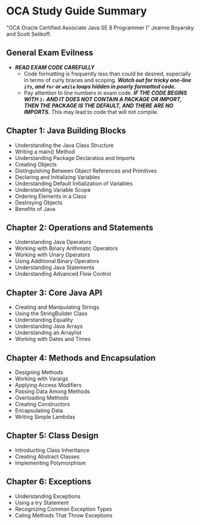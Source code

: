 # OCA Study Guide Summary

"OCA Oracle Certified Associate Java SE 8 Programmer I"
Jeanne Boyarsky and Scott Selikoff. 


## General Exam Evilness
* ***READ EXAM CODE CAREFULLY***
    * Code formatting is frequently less than could be desired, especially in terms of curly braces and scoping.  ***Watch out for tricky one-line `ifs`, and `for` or `while` loops hidden in poorly formatted code.***
    * Pay attention to line numbers in exam code. ***IF THE CODE BEGINS WITH `1:` AND IT DOES NOT CONTAIN A PACKAGE OR IMPORT, THEN THE PACKAGE IS THE DEFAULT, AND THERE ARE NO IMPORTS.*** This may lead to code that will not compile. 

## Chapter 1: Java Building Blocks
* Understanding the Java Class Structure
* Writing a main() Method
* Understanding Package Declaratios and Imports
* Creating Objects
* Distinguishing Between Object References and Primitives
* Declaring and Initializing Variables
* Understanding Default Initialization of Variables
* Understanding Variable Scope
* Ordering Elements in a Class
* Destroying Objects
* Benefits of Java

## Chapter 2: Operations and Statements
* Understanding Java Operators
* Working with Binary Arithmatic Operators
* Working with Unary Operators
* Using Additional Binary Operators
* Understanding Java Statements
* Understanding Advanced Flow Control

## Chapter 3: Core Java API
* Creating and Manipulating Strings
* Using the StringBuilder Class
* Understanding Equality
* Understanding Java Arrays
* Understanding an Arraylist
* Working with Dates and Times

## Chapter 4: Methods and Encapsulation
* Designing Methods
* Working with Varargs
* Applying Access Modifiers
* Passing Data Among Methods
* Overloading Methods
* Creating Constructors
* Encapsulating Data
* Writing Simple Lambdas

## Chapter 5: Class Design
* Introducting Class Inheritance
* Creating Abstract Classes
* Implementing Polymorphism

## Chapter 6: Exceptions
* Understanding Exceptions
* Using a try Statement
* Recognizing Common Exception Types
* Caling Methods That Throw Exceptions
